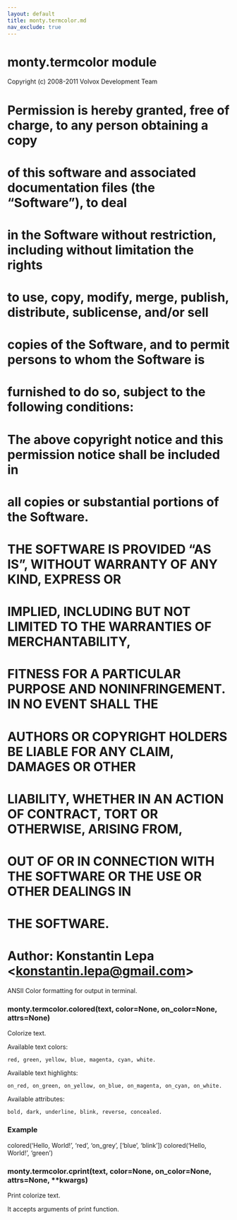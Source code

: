 ```yaml
---
layout: default
title: monty.termcolor.md
nav_exclude: true
---
```


# monty.termcolor module

Copyright (c) 2008-2011 Volvox Development Team

# Permission is hereby granted, free of charge, to any person obtaining a copy
# of this software and associated documentation files (the “Software”), to deal
# in the Software without restriction, including without limitation the rights
# to use, copy, modify, merge, publish, distribute, sublicense, and/or sell
# copies of the Software, and to permit persons to whom the Software is
# furnished to do so, subject to the following conditions:
#
# The above copyright notice and this permission notice shall be included in
# all copies or substantial portions of the Software.
#
# THE SOFTWARE IS PROVIDED “AS IS”, WITHOUT WARRANTY OF ANY KIND, EXPRESS OR
# IMPLIED, INCLUDING BUT NOT LIMITED TO THE WARRANTIES OF MERCHANTABILITY,
# FITNESS FOR A PARTICULAR PURPOSE AND NONINFRINGEMENT. IN NO EVENT SHALL THE
# AUTHORS OR COPYRIGHT HOLDERS BE LIABLE FOR ANY CLAIM, DAMAGES OR OTHER
# LIABILITY, WHETHER IN AN ACTION OF CONTRACT, TORT OR OTHERWISE, ARISING FROM,
# OUT OF OR IN CONNECTION WITH THE SOFTWARE OR THE USE OR OTHER DEALINGS IN
# THE SOFTWARE.
#
# Author: Konstantin Lepa <[konstantin.lepa@gmail.com](mailto:konstantin.lepa@gmail.com)>

ANSII Color formatting for output in terminal.


### monty.termcolor.colored(text, color=None, on_color=None, attrs=None)
Colorize text.

Available text colors:

    red, green, yellow, blue, magenta, cyan, white.

Available text highlights:

    on_red, on_green, on_yellow, on_blue, on_magenta, on_cyan, on_white.

Available attributes:

    bold, dark, underline, blink, reverse, concealed.

### Example

colored(‘Hello, World!’, ‘red’, ‘on_grey’, [‘blue’, ‘blink’])
colored(‘Hello, World!’, ‘green’)


### monty.termcolor.cprint(text, color=None, on_color=None, attrs=None, \*\*kwargs)
Print colorize text.

It accepts arguments of print function.